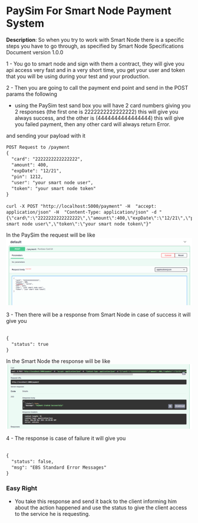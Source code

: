 # PaySim For Smart Node Payment System

**Description**:  So when you try to work with Smart Node there is a specific 
steps you have to go through, as specified by Smart Node Specifications Document 
version 1.0.0

 
1 - You go to smart node and sign with them a contract, they will give you api access
very fast and in a very short time, you get your user and token that you will be using
during your test and your production.

2 - Then you are going to call the payment end point and send in the POST params
the following 
* using the PaySim test sand box you will have 2 card numbers giving you 2 responses
(the first one is 2222222222222222) this will give you always success, and the other
is (4444444444444444) this will give you failed payment, then any other card will
always return Error.

and sending your payload with it
```
POST Request to /payment
{
  "card": "2222222222222222",
  "amount": 400,
  "expDate": "12/21",
  "pin": 1212,
  "user": "your smart node user",
  "token": "your smart node token"
}

curl -X POST "http://localhost:5000/payment" -H  "accept: application/json" -H  "Content-Type: application/json" -d "{\"card\":\"2222222222222222\",\"amount\":400,\"expDate\":\"12/21\",\"pin\":1212,\"user\":\"your smart node user\",\"token\":\"your smart node token\"}"

```
In the PaySim the request will be like
![](./assets/Smart%20Node%201.PNG)

3 - Then there will be a response from Smart Node in case of success it will give you

```

{
  "status": true
}

```
In the Smart Node the response will be like
![](./assets/Smart%20Node%202.PNG)

4 - The response is case of failure it will give you

```

{
  "status": false,
  "msg": "EBS Standard Error Messages"
}

```

### Easy Right

- You take this response and send it back to the client informing him about the
action happened and use the status to give the client access to the service
he is requesting.
